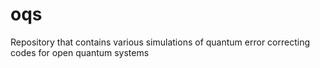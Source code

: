 # oqs
Repository that contains various simulations of quantum error correcting codes for open quantum systems
